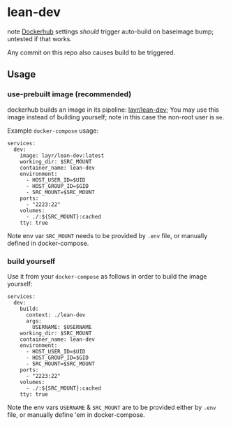 # lean-dev
note [Dockerhub](https://cloud.docker.com/repository/docker/layr/lean-dev/builds)
settings _should_ trigger auto-build on baseimage bump; untested if that works.

Any commit on this repo also causes build to be triggered.

## Usage

### use-prebuilt image (recommended)

dockerhub builds an image in its pipeline: [layr/lean-dev](https://hub.docker.com/r/layr/lean-dev/builds);
You may use this image instead of building yourself; note in this case the non-root
user is `me`.

Example  `docker-compose` usage:


    services:
      dev:
        image: layr/lean-dev:latest
        working_dir: $SRC_MOUNT
        container_name: lean-dev
        environment:
          - HOST_USER_ID=$UID
          - HOST_GROUP_ID=$GID
          - SRC_MOUNT=$SRC_MOUNT
        ports:
          - "2223:22"
        volumes:
          - ./:${SRC_MOUNT}:cached
        tty: true

Note env var `SRC_MOUNT` needs to be provided by `.env` file, or manually defined 
in docker-compose.


### build yourself

Use it from your `docker-compose` as follows in order to build the image yourself:


    services:
      dev:
        build:
          context: ./lean-dev
          args:
            USERNAME: $USERNAME
        working_dir: $SRC_MOUNT
        container_name: lean-dev
        environment:
          - HOST_USER_ID=$UID
          - HOST_GROUP_ID=$GID
          - SRC_MOUNT=$SRC_MOUNT
        ports:
          - "2223:22"
        volumes:
          - ./:${SRC_MOUNT}:cached
        tty: true

Note the env vars `USERNAME` & `SRC_MOUNT` are to be provided either
by `.env` file, or manually define 'em in docker-compose.


